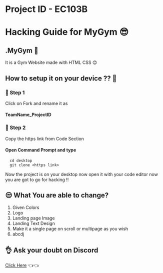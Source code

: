 # Project ID - EC103B

# Hacking Guide for MyGym 😎

## .MyGym 🤞

It is a Gym Website made with HTML CSS 😊


## How to setup it on your device ?? 🤔

### 🤞 Step 1

Click on Fork and rename it as

#### TeamName_ProjectID
### 🤞 Step 2 
Copy the https link from Code Section

#### Open Command Prompt and type

```http
  cd desktop
  git clone <https link>
```
Now the project is on your desktop now open it with your code editor
now you are got to go for hacking !!


## 😒 What You are  able to change? 
1. Given Colors
2. Logo
3. Landing page Image
4. Landing Text Design
5. Make it a single page on scroll or multipage as you wish
6. abcdj




## 👌 Ask your doubt on Discord

[Click Here](https://discord.com/invite/8qJBt5pby5)  👈👈
